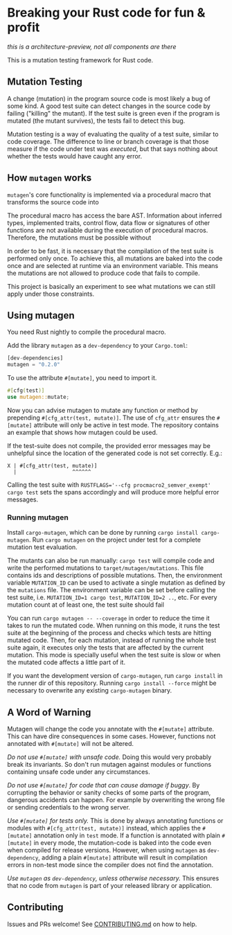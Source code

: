 # Breaking your Rust code for fun & profit

*this is a architecture-preview, not all components are there*

This is a mutation testing framework for Rust code.

## Mutation Testing

A change (mutation) in the program source code is most likely a bug of some kind. A good test suite can detect changes in the source code by failing ("killing" the mutant). If the test suite is green even if the program is mutated (the mutant survives), the tests fail to detect this bug.

Mutation testing is a way of evaluating the quality of a test suite, similar to code coverage.
The difference to line or branch coverage is that those measure if the code under test was *executed*, but that says nothing about whether the tests would have caught any error.

## How `mutagen` works

`mutagen`'s  core functionality is implemented via a procedural macro that transforms the source code into

The procedural macro has access the bare AST. Information about inferred types, implemented traits, control flow, data flow or signatures of other functions are not available during the execution of procedural macros. Therefore, the mutations must be possible without

In order to be fast, it is necessary that the compilation of the test suite is performed only once. To achieve this, all mutations are baked into the code once and are selected at runtime via an environment variable. This means the mutations are not allowed to produce code that fails to compile.

This project is basically an experiment to see what mutations we can still apply under those constraints.

## Using mutagen

You need Rust nightly to compile the procedural macro.

Add the library `mutagen` as a `dev-dependency` to your `Cargo.toml`:

```rust
[dev-dependencies]
mutagen = "0.2.0"
```

To use the attribute `#[mutate]`, you need to import it.

```rust
#[cfg(test)]
use mutagen::mutate;
```

Now you can advise mutagen to mutate any function or method by prepending `#[cfg_attr(test, mutate)]`. The use of `cfg_attr` ensures the `#[mutate]` attribute will only be active in test mode. The repository contains an example that shows how mutagen could be used.

If the test-suite does not compile, the provided error messages may be unhelpful since the location of the generated code is not set correctly. E.g.:

```
X | #[cfg_attr(test, mutate)]
  |                  ^^^^^^
```  

Calling the test suite with `RUSTFLAGS='--cfg procmacro2_semver_exempt' cargo test` sets the spans accordingly and will produce more helpful error messages.

### Running mutagen

Install `cargo-mutagen`, which can be done by running `cargo install cargo-mutagen`. Run `cargo mutagen` on the project under test for a complete mutation test evaluation.

The mutants can also be run manually: `cargo test` will compile code and write the performed mutations to `target/mutagen/mutations`. This file contains ids and descriptions of possible mutations.
Then, the environment variable `MUTATION_ID` can be used to activate a single mutation as defined by the `mutations` file. The environment variable can be set before calling the test suite, i.e. `MUTATION_ID=1 cargo test`, `MUTATION_ID=2 ..`, etc. For every mutation count at of least one, the test suite should fail

You can run `cargo mutagen -- --coverage` in order to reduce the time it takes to run the mutated code. When running on this mode, it runs the test suite at the beginning of the process and checks which tests are hitting mutated code. Then, for each mutation, instead of running the whole test suite again, it executes only the tests that are affected by the current mutation. This mode is specially useful when the test suite is slow or when the mutated code affects a little part of it.

If you want the development version of `cargo-mutagen`, run `cargo install` in the runner dir of this repository. Running `cargo install --force` might be necessary to overwrite any existing `cargo-mutagen` binary.

## A Word of Warning

Mutagen will change the code you annotate with the `#[mutate]` attribute. This can have dire consequences in some cases. However, functions not annotated with `#[mutate]` will not be altered.

*Do not use `#[mutate]` with unsafe code.* Doing this would very probably break its invariants. So don't run mutagen against modules or functions containing unsafe code under any circumstances.

*Do not use `#[mutate]` for code that can cause damage if buggy*. By corrupting the behavior or sanity checks of some parts of the program, dangerous accidents can happen. For example by overwriting the wrong file or sending credentials to the wrong server.

*Use `#[mutate]` for tests only.* This is done by always annotating functions or modules with `#[cfg_attr(test, mutate)]` instead, which applies the `#[mutate]` annotation only in `test` mode. If a function is annotated with plain `#[mutate]` in every mode, the mutation-code is baked into the code even when compiled for release versions. However, when using `mutagen` as `dev-dependency`, adding a plain `#[mutate]` attribute will result in compilation errors in non-test mode since the compiler does not find the annotation.

*Use `mutagen` as `dev-dependency`, unless otherwise necessary.* This ensures that no code from `mutagen` is part of your released library or application.

## Contributing

Issues and PRs welcome! See [CONTRIBUTING.md](CONTRIBUTING.md) on how to help.
